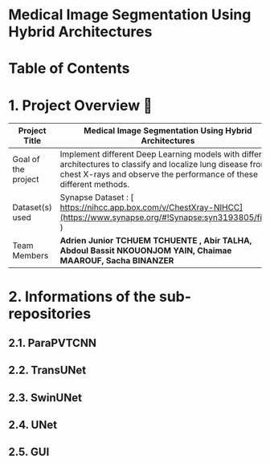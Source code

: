 # Medical Image Segmentation Using Hybrid Architectures

# Table of Contents

# 1. Project Overview 📝

| Project Title | Medical Image Segmentation Using Hybrid Architectures |
| --- | --- |
| Goal of the project | Implement different Deep Learning models with different architectures to classify and localize lung disease from chest X-rays and observe the performance of these different methods. |
| Dataset(s) used | Synapse Dataset : [ https://nihcc.app.box.com/v/ChestXray-NIHCC](https://www.synapse.org/#!Synapse:syn3193805/files/ ) |
| Team Members | **Adrien Junior TCHUEM TCHUENTE , Abir TALHA, Abdoul Bassit NKOUONJOM YAIN, Chaimae MAAROUF, Sacha BINANZER**|

# 2. Informations of the sub-repositories

## 2.1. ParaPVTCNN
## 2.2. TransUNet
## 2.3. SwinUNet
## 2.4. UNet
## 2.5. GUI
